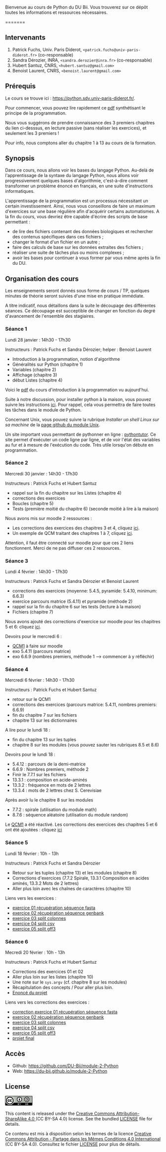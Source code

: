 Bienvenue au cours de Python du DU Bii. Vous trouverez sur ce dépôt toutes les informations et ressources nécessaires.

=======
## Intervenants

1. Patrick Fuchs, Univ. Paris Diderot, `<patrick.fuchs@univ-paris-diderot.fr>` (co-responsable)
2. Sandra Dérozier, INRA, `<sandra.derozier@inra.fr>` (co-responsable)
3. Hubert Santuz, CNRS, `<hubert.santuz@gmail.com>`
4. Benoist Laurent, CNRS, `<benoist.laurent@gmail.com>`

## Prérequis

Le cours se trouve ici : <https://python.sdv.univ-paris-diderot.fr/>.

Pour commencer, vous pouvez lire rapidement ce [pdf](intro_prog_format_donnees.pdf) synthétisant le principe de la programmation.

Nous vous suggérons de prendre connaissance des 3 premiers chapitres du lien ci-desssus, en lecture passive (sans réaliser les exercices), et seulement les 3 premiers !

Pour info, nous comptons aller du chapitre 1 à 13 au cours de la formation.

## Synopsis

Dans ce cours, nous allons voir les bases du langage Python. Au-delà de l'apprentissage de la syntaxe du langage Python, nous allons voir progressivement quelques bases d'algorithmie, c'est-à-dire comment transformer un problème énoncé en français, en une suite d'instructions informatiques.

L'apprentissage de la programmation est un processus nécessitant un certain investissement. Ainsi, nous vous conseillons de faire un maximum d'exercices sur une base régulière afin d'acquérir certains automatismes. A la fin du cours, vous devriez être capable d'écrire des scripts de base permettant :

- de lire des fichiers contenant des données biologiques et rechercher des contenus spécifiques dans ces fichiers ;
- changer le format d'un fichier en un autre ;
- faire des calculs de base sur les données extraites des fichiers ;
- réaliser une suite de tâches plus ou moins complexes ;
- avoir les bases pour continuer à vous former par vous même après la fin du DU.

## Organisation des cours

Les enseignements seront donnés sous forme de cours / TP, quelques minutes de théorie seront suivies d'une mise en pratique immédiate. 

A titre indicatif, nous détaillons dans la suite le découpage des différentes séances. Ce découpage est succeptible de changer en fonction du degré d'avancement de l'ensemble des stagiaires.

### Séance 1

Lundi 28 janvier : 14h30 - 17h30

Instructeurs : Patrick Fuchs et Sandra Dérozier; helper : Benoist Laurent

- Introduction à la programmation, notion d'algorithme
- Généralités sur Python (chapitre 1)
- Variables (chapitre 2)
- Affichage (chapitre 3)
- début Listes (chapitre 4)

Voici le [pdf](intro_prog_lecture_dubii.pdf) du cours d'introduction à la programmation vu aujourd'hui.

Suite à notre discussion, pour installer python à la maison, vous pouvez suivre les instructions [ici](https://python.sdv.univ-paris-diderot.fr/#installation-de-python). Pour rappel, cela vous permettra de faire toutes les tâches dans le module de Python.

Concernant Unix, vous pouvez suivre la rubrique *Installer un shell Linux sur sa machine* de la [page github du module Unix](https://du-bii.github.io/module-1-Environnement-Unix/).

Un site important vous permettant de pythonner en ligne : [pythontutor](http://pythontutor.com/). Ce site permet d'exécuter un code ligne par ligne, et de voir l'état des variables au fur et à mesure de l'exécution du code. Très utile lorsqu'on débute en programmation.

### Séance 2

Mercredi 30 janvier : 14h30 - 17h30

Instructeurs : Patrick Fuchs et Hubert Santuz

- rappel sur la fin du chapitre sur les Listes (chapitre 4)
- corrections des exercices
- Boucles (chapitre 5)
- Tests (première moitié du chapitre 6) (seconde moitié à lire à la maison)

Nous avons mis sur moodle 2 ressources :

- Les corrections des exercices des chapitres 3 et 4, cliquez [ici](https://moodlesupd.script.univ-paris-diderot.fr/mod/folder/view.php?id=171492). 
- Un exemple de QCM traitant des chapitres 1 à 7, cliquez [ici](https://moodlesupd.script.univ-paris-diderot.fr/mod/resource/view.php?id=171495).

Attention, il faut être connecté sur moodle pour que ces 2 liens fonctionnent. Merci de ne pas diffuser ces 2 ressources.

### Séance 3

Lundi 4 février : 14h30 - 17h30

Instructeurs : Patrick Fuchs et Sandra Dérozier et Benoist Laurent

- corrections des exercices (moyenne: 5.4.5, pyramide: 5.4.10, minimum: 6.6.3)
- exercice parcours matrice (5.4.11) et pyramide (méthode 2)
- rappel sur la fin du chapitre 6 sur les tests (lecture à la maison)
- Fichiers (chapitre 7)

Nous avons ajouté des corrections d'exercice sur moodle pour les chapitres 5 et 6: cliquez [ici](https://moodlesupd.script.univ-paris-diderot.fr/mod/folder/view.php?id=171492).

Devoirs pour le mercredi 6 :

- [QCM1](https://moodlesupd.script.univ-paris-diderot.fr/mod/quiz/view.php?id=172294) à faire sur moodle
- exo 5.4.11 (parcours matrice)
- exo 6.6.9 (nombres premiers, méthode 1 --> commencer à y réfléchir)

### Séance 4

Mercredi 6 février : 14h30 - 17h30

Instructeurs : Patrick Fuchs et Hubert Santuz

- retour sur le QCM1
- corrections des exercices (parcours matrice: 5.4.11, nombres premiers: 6.6.9)
- fin du chapitre 7 sur les fichiers
- chapitre 13 sur les dictionnaires

A lire pour le lundi 18 :

- fin du chapitre 13 sur les tuples
- chapitre 8 sur les modules (vous pouvez sauter les rubriques 8.5 et 8.6)

Devoirs pour le lundi 18 :

- 5.4.12 : parcours de la demi-matrice
- 6.6.9 : Nombres premiers, méthode 2
- Finir le 7.7.1 sur les fichiers
- 13.3.1 : composition en acide-aminés
- 13.3.2 : fréquence en mots de 2 lettres
- 13.3.4 : mots de 2 lettres chez S. Cerevisiae

Après avoir lu le chapitre 8 sur les modules 
- 7.7.2 : spirale (utilisation du module math)
- 8.7.6 : séquence aléatoire (utilisation du module random)

Le [QCM1](https://moodlesupd.script.univ-paris-diderot.fr/mod/quiz/view.php?id=172294) a été réactivé. Les corrections des exercices des chapitres 5 et 6 ont été ajoutées : cliquez [ici](https://moodlesupd.script.univ-paris-diderot.fr/mod/folder/view.php?id=171492)

### Séance 5

Lundi 18 février : 10h - 13h

Instructeurs : Patrick Fuchs et Sandra Dérozier

- Retour sur les tuples (chapitre 13) et les modules (chapitre 8)
- Corrections d'exercices (7.7.2 Spirale, 13.3.1 Composition en acides aminés, 13.3.2 Mots de 2 lettres)
- Aller plus loin avec les chaînes de caractères (chapitre 10)

Liens vers les exercices :

- [exercice 01 récupération séquence fasta](exercices/exercice01_getseqfasta.md)
- [exercice 02 récupération séquence genbank](exercices/exercice02_getseqgenbank.md)
- [exercice 03 split colonnes](exercices/exercice03_splitcols.md)
- [exercice 04 split csv](exercices/exercice04_csv.md)
- [exercice 05 split gff3](exercices/exercice05_splitgff3)

### Séance 6

Mecredi 20 février : 10h - 13h

Instructeurs : Patrick Fuchs et Hubert Santuz

- Corrections des exercices 01 et 02
- Aller plus loin sur les listes (chapitre 10)
- Une note sur le `sys.argv` (cf. chapitre 8 sur les modules)
- Récapitulation des concepts / Pour aller plus loin.
- [Enoncé du projet](exercices/exercice_final_croisement.md)

Liens vers les corrections des exercices :
- [correction exercice 01 récupération séquence fasta](exercices/soluces/exercice01_getseqfasta.py)
- [exercice 02 récupération séquence genbank](exercices/soluces/exercice02_getseqgenbank.py)
- [exercice 03 split colonnes](exercices/soluces/exercice03_spirale.py)
- [exercice 04 split csv](exercices/soluces/exercice04_truite.py)
- [exercice 05 split gff3](exercices/soluces/exercice05_splitgff3.py)
- [projet final](projet_final/exerciceProjet.py)


## Accès

- Github: <https://github.com/DU-Bii/module-2-Python>
- Web: <https://du-bii.github.io/module-2-Python>

## License

![](img/CC-BY-SA.png)


This content is released under the [Creative Commons Attribution-ShareAlike 4.0 ](https://creativecommons.org/licenses/by-sa/4.0/deed.en) (CC BY-SA 4.0) license. See the bundled [LICENSE](LICENSE.txt) file for details.

Ce contenu est mis à disposition selon les termes de la licence [Creative Commons Attribution - Partage dans les Mêmes Conditions 4.0 International](https://creativecommons.org/licenses/by-sa/4.0/deed.fr) (CC BY-SA 4.0). Consultez le fichier [LICENSE](LICENSE.txt) pour plus de détails.
